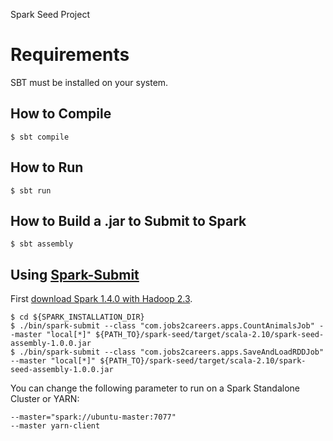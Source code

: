 Spark Seed Project


# Requirements #
SBT must be installed on your system.

## How to Compile ##
```shell
$ sbt compile
```

## How to Run ##

```shell
$ sbt run
```

## How to Build a .jar to Submit to Spark ##

```shell
$ sbt assembly
```

## Using [Spark-Submit](https://spark.apache.org/docs/latest/submitting-applications.html) ##
First [download Spark 1.4.0 with Hadoop 2.3](https://spark.apache.org/downloads.html). 
```shell
$ cd ${SPARK_INSTALLATION_DIR}
$ ./bin/spark-submit --class "com.jobs2careers.apps.CountAnimalsJob" --master "local[*]" ${PATH_TO}/spark-seed/target/scala-2.10/spark-seed-assembly-1.0.0.jar
$ ./bin/spark-submit --class "com.jobs2careers.apps.SaveAndLoadRDDJob" --master "local[*]" ${PATH_TO}/spark-seed/target/scala-2.10/spark-seed-assembly-1.0.0.jar
```

You can change the following parameter to run on a Spark Standalone Cluster or YARN:
```shell
--master="spark://ubuntu-master:7077"
--master yarn-client
```